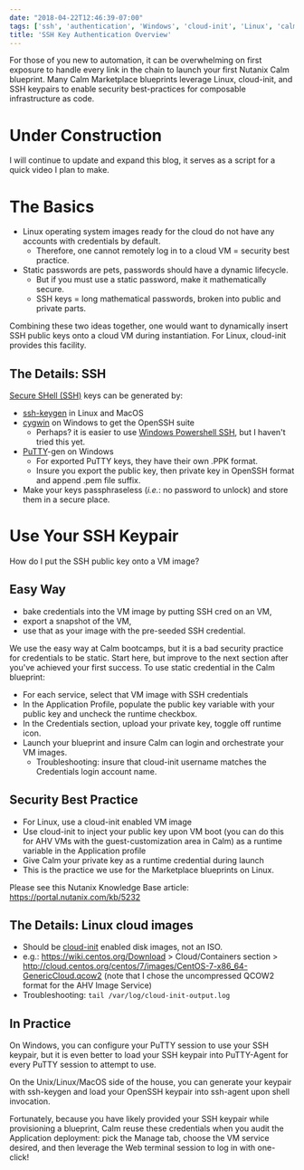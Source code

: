 ```yaml
---
date: "2018-04-22T12:46:39-07:00"
tags: ['ssh', 'authentication', 'Windows', 'cloud-init', 'Linux', 'calm', 'security']
title: 'SSH Key Authentication Overview'
---
```

For those of you new to automation, it can be overwhelming on first
exposure to handle every link in the chain to launch your first Nutanix Calm blueprint. Many Calm Marketplace blueprints leverage Linux, cloud-init, and SSH keypairs to enable security best-practices for composable infrastructure as code.

<!--more-->
# Under Construction #
I will continue to update and expand this blog, it serves as a script for a quick video I plan to make.

# The Basics #

- Linux operating system images ready for the cloud do not have any
  accounts with credentials by default.
  - Therefore, one cannot remotely log in to a cloud VM = security best practice.
- Static passwords are pets, passwords should have a dynamic lifecycle.
  - But if you must use a static password, make it mathematically secure.
  - SSH keys = long mathematical passwords, broken into public and private parts.

Combining these two ideas together, one would want to dynamically insert SSH public
 keys onto a cloud VM during instantiation. For Linux, cloud-init provides this facility.

## The Details: SSH ##

[Secure SHell (SSH)](https://www.openssh.com/) keys can be generated by:

- [ssh-keygen](https://man.openbsd.org/ssh-keygen.1) in Linux and MacOS
- [cygwin](http://cygwin.org/) on Windows to get the OpenSSH suite
  - Perhaps? it is easier to use [Windows Powershell SSH](https://docs.microsoft.com/en-us/powershell/scripting/core-powershell/ssh-remoting-in-powershell-core?view=powershell-6), but I haven't tried this yet.
- [PuTTY](https://www.chiark.greenend.org.uk/~sgtatham/putty/latest.html)-gen on Windows
  - For exported PuTTY keys, they have their own .PPK format.
  - Insure you export the public key, then private key in OpenSSH format
  and append .pem file suffix.
- Make your keys passphraseless (*i.e.*: no password to unlock)
 and store them in a secure place.

# Use Your SSH Keypair #

How do I put the SSH public key onto a VM image?

## Easy Way ##
  - bake credentials into the VM image by putting SSH cred on an VM,
  - export a snapshot of the VM,
  - use that as your image with the pre-seeded SSH credential.

We use the easy way at Calm bootcamps, but it is a bad security practice
 for credentials to be static. Start here, but improve to the next section
 after you've achieved your first success. To use static credential in the Calm blueprint:

- For each service, select that VM image with SSH credentials
- In the Application Profile, populate the public key variable with your public key
  and uncheck the runtime checkbox.
- In the Credentials section, upload your private key, toggle off runtime icon.
- Launch your blueprint and insure Calm can login and orchestrate your VM images.
  - Troubleshooting: insure that cloud-init username matches the Credentials
  login account name.

## Security Best Practice ##
- For Linux, use a cloud-init enabled VM image
- Use cloud-init to inject your public key upon VM boot
(you can do this for AHV VMs with the guest-customization area in Calm)
 as a runtime variable in the Application profile
- Give Calm your private key as a runtime credential during launch
- This is the practice we use for the Marketplace blueprints on Linux.

Please see this Nutanix Knowledge Base article:
https://portal.nutanix.com/kb/5232

## The Details: Linux cloud images ##

- Should be [cloud-init](http://cloudinit.readthedocs.io/en/latest/) enabled disk images, not an ISO.
 - e.g.: https://wiki.centos.org/Download > Cloud/Containers section > http://cloud.centos.org/centos/7/images/CentOS-7-x86_64-GenericCloud.qcow2
 (note that I chose the uncompressed QCOW2 format for the AHV Image Service)
 - Troubleshooting: ````tail /var/log/cloud-init-output.log````

## In Practice ##

On Windows, you can configure your PuTTY session to use your SSH keypair, but it is even better to load your SSH keypair into PuTTY-Agent for every PuTTY session to attempt to use.

On the Unix/Linux/MacOS side of the house, you can generate your keypair with ssh-keygen and load your OpenSSH keypair into ssh-agent upon shell invocation.

Fortunately, because you have likely provided your SSH keypair while provisioning a blueprint, Calm reuse these credentials when you audit the Application deployment: pick the Manage tab, choose the VM service desired, and then leverage the Web terminal session to log in with one-click!
